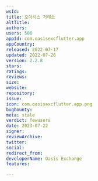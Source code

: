 ```yaml
---
wsId: 
title: 오아시스 거래소
altTitle: 
authors: 
users: 500
appId: com.oasisexcflutter.app
appCountry: 
released: 2022-07-17
updated: 2022-07-26
version: 2.2.8
stars: 
ratings: 
reviews: 
size: 
website: 
repository: 
issue: 
icon: com.oasisexcflutter.app.png
bugbounty: 
meta: stale
verdict: fewusers
date: 2023-07-22
signer: 
reviewArchive: 
twitter: 
social: 
redirect_from: 
developerName: Oasis Exchange
features: 

---
```


